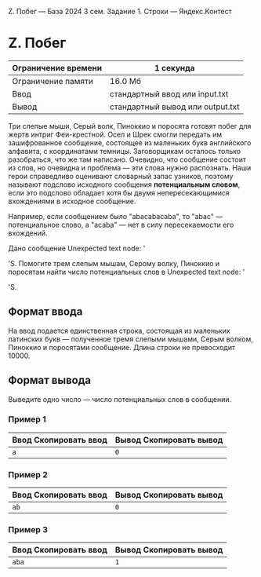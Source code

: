Z. Побег — База 2024 3 сем. Задание 1. Строки — Яндекс.Контест

# Z. Побег

| Ограничение времени | 1 секунда |
| --- | --- |
| Ограничение памяти | 16.0 Мб |
| Ввод | стандартный ввод или input.txt |
| Вывод | стандартный вывод или output.txt |

Три слепые мыши, Серый волк, Пиноккио и поросята готовят побег для жертв интриг Феи-крестной.
Осел и Шрек смогли передать им зашифрованное сообщение, состоящее из маленьких букв английского
алфавита, с координатами темницы. Заговорщикам осталось только разобраться, что же там написано.
Очевидно, что сообщение состоит из слов, но очевидна и проблема — эти слова нужно распознать.
Наши герои справедливо оценивают словарный запас узников, поэтому называют подслово исходного сообщения **потенциальным словом**, если это подслово
обладает хотя бы двумя непересекающимися вхождениями в исходное сообщение.

Например, если сообщением было "abacabacaba", то "abac" — потенциальное слово,
а "acaba" — нет в силу пересекаемости его вхождений.

Дано сообщение Unexpected text node: '

'S. Помогите трем слепым мышам, Серому волку, Пиноккио и поросятам найти число потенциальных слов в Unexpected text node: '

'S.

## Формат ввода

На ввод подается единственная строка, состоящая из маленьких латинских букв — полученное тремя слепыми мышами, Серым волком, Пиноккио и поросятами сообщение.
Длина строки не превосходит 10000.

## Формат вывода

Выведите одно число — число потенциальных слов в сообщении.

### Пример 1

| Ввод Скопировать ввод | Вывод Скопировать вывод |
| --- | --- |
| `a ` | `0 ` |

### Пример 2

| Ввод Скопировать ввод | Вывод Скопировать вывод |
| --- | --- |
| `ab ` | `0 ` |

### Пример 3

| Ввод Скопировать ввод | Вывод Скопировать вывод |
| --- | --- |
| `aba ` | `1 ` |

